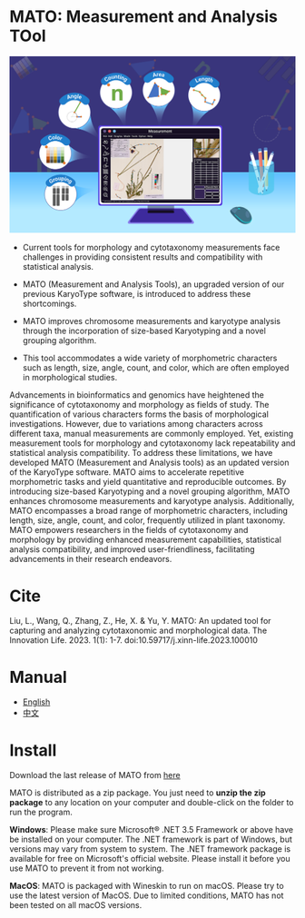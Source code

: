 # MATO: Measurement and Analysis TOol
![fig1](./icons/fig0.png)

- Current tools for morphology and cytotaxonomy measurements face challenges in providing consistent results and compatibility with statistical analysis.

- MATO (Measurement and Analysis Tools), an upgraded version of our previous KaryoType software, is introduced to address these shortcomings.
- MATO improves chromosome measurements and karyotype analysis through the incorporation of size-based Karyotyping and a novel grouping algorithm.

- This tool accommodates a wide variety of morphometric characters such as length, size, angle, count, and color, which are often employed in morphological studies.

Advancements in bioinformatics and genomics have heightened the significance of cytotaxonomy and morphology as fields of study. The quantification of various characters forms the basis of morphological investigations. However, due to variations among characters across different taxa, manual measurements are commonly employed. Yet, existing measurement tools for morphology and cytotaxonomy lack repeatability and statistical analysis compatibility. To address these limitations, we have developed MATO (Measurement and Analysis tools) as an updated version of the KaryoType software. MATO aims to accelerate repetitive morphometric tasks and yield quantitative and reproducible outcomes. By introducing size-based Karyotyping and a novel grouping algorithm, MATO enhances chromosome measurements and karyotype analysis. Additionally, MATO encompasses a broad range of morphometric characters, including length, size, angle, count, and color, frequently utilized in plant taxonomy. MATO empowers researchers in the fields of cytotaxonomy and morphology by providing enhanced measurement capabilities, statistical analysis compatibility, and improved user-friendliness, facilitating advancements in their research endeavors.

# Cite
Liu, L., Wang, Q., Zhang, Z., He, X. & Yu, Y. MATO: An updated tool for capturing and analyzing cytotaxonomic and morphological data. The Innovation Life. 2023. 1(1): 1-7. doi:10.59717/j.xinn-life.2023.100010


# Manual
- [English](./manual_en.pdf) 
- [中文](./manual_zh_cn.pdf)

# Install
Download the last release of MATO from [here](https://github.com/sculab/MATO/releases)

MATO is distributed as a zip package. You just need to **unzip the zip package** to any location on your computer and double-click on the folder to run the program.

**Windows**: Please make sure Microsoft® .NET 3.5 Framework or above have be installed on your computer. The .NET framework is part of Windows, but versions may vary from system to system. The .NET framework package is available for free on Microsoft's official website. Please install it before you use MATO to prevent it from not working. 

**MacOS**: MATO is packaged with Wineskin to run on macOS. Please try to use the latest version of MacOS. Due to limited conditions, MATO has not been tested on all macOS versions.
